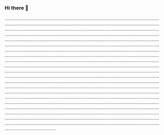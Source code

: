 ### Hi there 👋

.....................................................................................................................................................................................................................................................................................................................................................................................................................................................................................................................................................................................................................................................................................................................................................................................................................................................................................................................................................................................................................................................................................................................................................................................................................................................................................................................................................................................................................................................................................................................................................................................................................................................................................................................................................................................................................................................................................................................................................................................................................................................................................................................................................................................................................................................................................................................................................................................................................................................................................................................................................................................................................................................................................................................................................